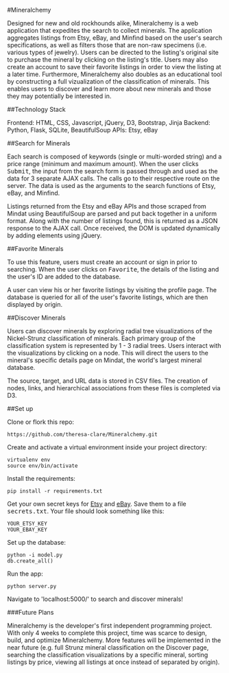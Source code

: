 #Mineralchemy

Designed for new and old rockhounds alike, Mineralchemy is a web application that expedites the search to collect minerals. The application aggregates listings from Etsy, eBay, and Minfind based on the user's search specifications, as well as filters those that are non-raw specimens (i.e. various types of jewelry). Users can be directed to the listing's original site to purchase the mineral by clicking on the listing's title. Users may also create an account to save their favorite listings in order to view the listing at a later time. Furthermore, Mineralchemy also doubles as an educational tool by constructing a full vizualization of the classification of minerals. This enables users to discover and learn more about new minerals and those they may potentially be interested in.

##Technology Stack

Frontend: HTML, CSS, Javascript, jQuery, D3, Bootstrap, Jinja
Backend: Python, Flask, SQLite, BeautifulSoup
APIs: Etsy, eBay


##Search for Minerals

Each search is composed of keywords (single or multi-worded string) and a price range (minimum and maximum amount). When the user clicks <kbd>Submit</kbd>, the input from the search form is passed through and used as the data for 3 separate AJAX calls. The calls go to their respective route on the server. The data is used as the arguments to the search functions of Etsy, eBay, and Minfind. 

Listings returned from the Etsy and eBay APIs and those scraped from Mindat using BeautifulSoup are parsed and put back together in a uniform format. Along with the number of listings found, this is returned as a JSON response to the AJAX call. Once received, the DOM is updated dynamically by adding elements using jQuery.


##Favorite Minerals

To use this feature, users must create an account or sign in prior to searching. When the user clicks on <kbd>Favorite</kbd>, the details of the listing and the user's ID are added to the database. 

A user can view his or her favorite listings by visiting the profile page. The database is queried for all of the user's favorite listings, which are then displayed by origin.


##Discover Minerals

Users can discover minerals by exploring radial tree visualizations of the Nickel-Strunz classification of minerals. Each primary group of the classification system is represented by 1 - 3 radial trees. Users interact with the visualizations by clicking on a node. This will direct the users to the mineral's specific details page on Mindat, the world's largest mineral database. 

The source, target, and URL data is stored in CSV files. The creation of nodes, links, and hierarchical associations from these files is completed via D3.


##Set up

Clone or flork this repo:

```
https://github.com/theresa-clare/Mineralchemy.git
```

Create and activate a virtual environment inside your project directory:

```
virtualenv env
source env/bin/activate
```

Install the requirements:

```
pip install -r requirements.txt
```

Get your own secret keys for [Etsy](http://developer.etsy.com) and [eBay](www.ebay.com). Save them to a file <kbd>secrets.txt</kbd>. Your file should look something like this:

```
YOUR_ETSY_KEY
YOUR_EBAY_KEY
```

Set up the database:

```
python -i model.py
db.create_all()
```

Run the app:

```
python server.py
```

Navigate to 'localhost:5000/' to search and discover minerals!

###Future Plans

Mineralchemy is the developer's first independent programming project. With only 4 weeks to complete this project, time was scarce to design, build, and optimize Mineralchemy. More features will be implemented in the near future (e.g. full Strunz mineral classification on the Discover page, searching the classification visualizations by a specific mineral, sorting listings by price, viewing all listings at once instead of separated by origin).